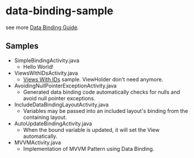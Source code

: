 # data-binding-sample

see more [Data Binding Guide](https://developer.android.com/tools/data-binding/guide.html).

## Samples

- SimpleBindingActivity.java
  - Hello World!
- ViewsWithIDsActivity.java
  - [Views With IDs](https://developer.android.com/tools/data-binding/guide.html#views_with_ids) sample. ViewHolder don't need anymore.
- AvoidingNullPointerExceptionActivity.java
  - Generated data binding code automatically checks for nulls and avoid null pointer exceptions.
- IncludeDataBindingLayoutActivity.java
  - Variables may be passed into an included layout's binding from the containing layout.
- AutoUpdateBindingActivity.java
  - When the bound variable is updated, it will set the View automatically.
- MVVMActivity.java
  - Implementation of MVVM Pattern using Data Binding.